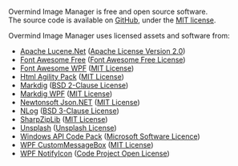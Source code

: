 Overmind Image Manager is free and open source software.  
The source code is available on [GitHub](https://github.com/BenjaminHamon/Overmind.ImageManager), under the [MIT license](https://github.com/BenjaminHamon/Overmind.ImageManager/blob/master/License.txt).

Overmind Image Manager uses licensed assets and software from:

- [Apache Lucene.Net](http://lucenenet.apache.org)
  ([Apache License Version 2.0](http://www.apache.org/licenses/LICENSE-2.0.html))
- [Font Awesome Free](https://fontawesome.com)
  ([Font Awesome Free License](https://fontawesome.com/license/free))
- [Font Awesome WPF](https://github.com/charri/Font-Awesome-WPF)
  ([MIT License](https://github.com/charri/Font-Awesome-WPF/blob/master/LICENSE))
- [Html Agility Pack](https://html-agility-pack.net/)
  ([MIT License](https://github.com/zzzprojects/html-agility-pack/blob/master/LICENSE))
- [Markdig](https://github.com/lunet-io/markdig)
  ([BSD 2-Clause License](https://github.com/lunet-io/markdig/blob/master/license.txt))
- [Markdig WPF](https://github.com/Kryptos-FR/markdig.wpf)
  ([MIT License](https://github.com/Kryptos-FR/markdig.wpf/blob/master/LICENSE.md))
- [Newtonsoft Json.NET](https://www.newtonsoft.com/json)
  ([MIT License](https://github.com/JamesNK/Newtonsoft.Json/blob/master/LICENSE.md))
- [NLog](https://nlog-project.org/)
  ([BSD 3-Clause License](https://github.com/NLog/NLog/blob/master/LICENSE.txt))
- [SharpZipLib](https://github.com/icsharpcode/SharpZipLib)
  ([MIT License](https://github.com/icsharpcode/SharpZipLib/blob/master/LICENSE.txt))
- [Unsplash](https://unsplash.com/)
  ([Unsplash License](https://unsplash.com/license))
- [Windows API Code Pack](https://github.com/aybe/Windows-API-Code-Pack-1.1)
  ([Microsoft Software Licence](https://github.com/aybe/Windows-API-Code-Pack-1.1/blob/master/LICENCE))
- [WPF CustomMessageBox](https://github.com/evanwon/WPFCustomMessageBox)
  ([MIT License](https://github.com/evanwon/WPFCustomMessageBox/blob/master/README.md))
- [WPF NotifyIcon](https://github.com/hardcodet/wpf-notifyicon)
  ([Code Project Open License](https://github.com/hardcodet/wpf-notifyicon/blob/master/LICENSE))

